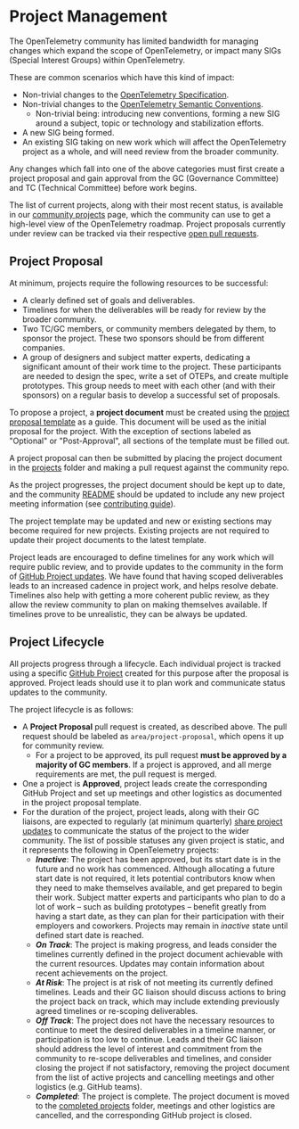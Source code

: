 # Project Management

The OpenTelemetry community has limited bandwidth for managing changes which expand the scope of OpenTelemetry, or impact many SIGs (Special Interest Groups) within OpenTelemetry.

These are common scenarios which have this kind of impact:

* Non-trivial changes to the [OpenTelemetry Specification](https://github.com/open-telemetry/opentelemetry-specification).
* Non-trivial changes to the [OpenTelemetry Semantic Conventions](https://github.com/open-telemetry/semantic-conventions).
  * Non-trivial being: introducing new conventions, forming a new SIG around a subject, topic or technology and stabilization efforts.
* A new SIG being formed.
* An existing SIG taking on new work which will affect the OpenTelemetry project as a whole, and will need review from the broader community.

Any changes which fall into one of the above categories must first create a project proposal and gain approval from the GC (Governance Committee) and TC (Technical Committee) before work begins.

The list of current projects, along with their most recent status, is available in our [community projects](https://github.com/open-telemetry/community/projects?query=is%3Aopen) page, which the community can use to get a high-level view of the OpenTelemetry roadmap. Project proposals currently under review can be tracked via their respective [open pull requests](https://github.com/open-telemetry/community/pulls?q=is%3Aopen+is%3Apr+label%3Aarea%2Fproject-proposal).

## Project Proposal

At minimum, projects require the following resources to be successful:

* A clearly defined set of goals and deliverables.
* Timelines for when the deliverables will be ready for review by the broader community.
* Two TC/GC members, or community members delegated by them, to sponsor the project.
  These two sponsors should be from different companies.
* A group of designers and subject matter experts, dedicating a significant amount of their work time to the project. These participants are needed to design the spec, write a set of OTEPs, and create multiple prototypes. This group needs to meet with each other (and with their sponsors) on a regular basis to develop a successful set of proposals.

To propose a project, a **project document** must be created using the [project proposal template](project-template.md) as a guide. This document will be used as the initial proposal for the project. With the exception of sections labeled as "Optional" or "Post-Approval", all sections of the template must be filled out.

A project proposal can then be submitted by placing the project document in the [projects](projects/) folder and making a pull request against the community repo.

As the project progresses, the project document should be kept up to date, and the community [README](README.md) should be updated to include any new project meeting information (see [contributing guide](https://github.com/open-telemetry/community/blob/main/CONTRIBUTING.md#updating-sig-information-on-the-readmemd)).

The project template may be updated and new or existing sections may become required for new projects. Existing projects are not required to update their project documents to the latest template.

Project leads are encouraged to define timelines for any work which will require public review, and to provide updates to the community in the form of [GitHub Project updates](https://docs.github.com/en/issues/planning-and-tracking-with-projects/learning-about-projects/sharing-project-updates). We have found that having scoped deliverables leads to an increased cadence in project work, and helps resolve debate. Timelines also help with getting a more coherent public review, as they allow the review community to plan on making themselves available. If timelines prove to be unrealistic, they can be always be updated.

## Project Lifecycle

All projects progress through a lifecycle. Each individual project is tracked using a specific [GitHub Project](https://docs.github.com/en/issues/planning-and-tracking-with-projects/learning-about-projects/about-projects) created for this purpose after the proposal is approved. Project leads should use it to plan work and communicate status updates to the community.

The project lifecycle is as follows:

* A **Project Proposal** pull request is created, as described above. The pull request should be labeled as `area/project-proposal`, which opens it up for community review.
  * For a project to be approved, its pull request **must be approved by a majority of GC members**. If a project is approved, and all merge requirements are met, the pull request is merged.
* One a project is **Approved**, project leads create the corresponding GitHub Project and set up meetings and other logistics as documented in the project proposal template.
* For the duration of the project, project leads, along with their GC liaisons, are expected to regularly (at minimum quarterly) [share project updates](https://docs.github.com/en/issues/planning-and-tracking-with-projects/learning-about-projects/sharing-project-updates) to communicate the status of the project to the wider community. The list of possible statuses any given project is static, and it represents the following in OpenTelemetry projects:
  * **_Inactive_**: The project has been approved, but its start date is in the future and no work has commenced. Although allocating a future start date is not required, it lets potential contributors know when they need to make themselves available, and get prepared to begin their work. Subject matter experts and participants who plan to do a lot of work – such as building prototypes – benefit greatly from having a start date, as they can plan for their participation with their employers and coworkers. Projects may remain in _inactive_ state until defined start date is reached.
  * **_On Track_**: The project is making progress, and leads consider the timelines currently defined in the project document achievable with the current resources. Updates may contain information about recent achievements on the project.
  * **_At Risk_**: The project is at risk of not meeting its currently defined timelines. Leads and their GC liaison should discuss actions to bring the project back on track, which may include extending previously agreed timelines or re-scoping deliverables.
  * **_Off Track_**: The project does not have the necessary resources to continue to meet the desired deliverables in a timeline manner, or participation is too low to continue. Leads and their GC liaison should address the level of interest and commitment from the community to re-scope deliverables and timelines, and consider closing the project if not satisfactory, removing the project document from the list of active projects and cancelling meetings and other logistics (e.g. GitHub teams).
  * **_Completed_**: The project is complete. The project document is moved to the [completed projects](projects/completed-projects/) folder, meetings and other logistics are cancelled, and the corresponding GitHub project is closed.
